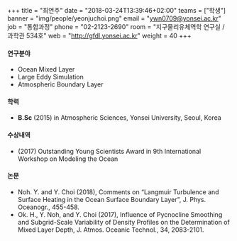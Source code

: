 +++
title = "최연주"
date = "2018-03-24T13:39:46+02:00"
teams = ["학생"]
banner = "img/people/yeonjuchoi.png"
email = "ywn0709@yonsei.ac.kr"
job = "통합과정"
phone = "02-2123-2690"
room = "지구물리유체역학 연구실 / 과학관 534호"
web = "http://gfdl.yonsei.ac.kr"
weight = 40
+++

#### 연구분야
+ Ocean Mixed Layer
+ Large Eddy Simulation
+ Atmospheric Boundary Layer

#### 학력
+ **B.Sc** (2015) in Atmospheric Sciences, Yonsei University, Seoul, Korea

#### 수상내역
 + (2017) Outstanding Young Scientists Award in 9th International Workshop on Modeling the Ocean

#### 논문
+ Noh. Y. and Y. Choi (2018), Comments on “Langmuir Turbulence and Surface Heating in the Ocean Surface Boundary Layer”, J. Phys. Oceanogr., 455-458.
+ Ok. H., Y. Noh, and Y. Choi (2017), Influence of Pycnocline Smoothing and Subgrid-Scale Variability of Density Profiles on the Determination of Mixed Layer Depth, J. Atmos. Oceanic Technol., 34, 2083-2101.
